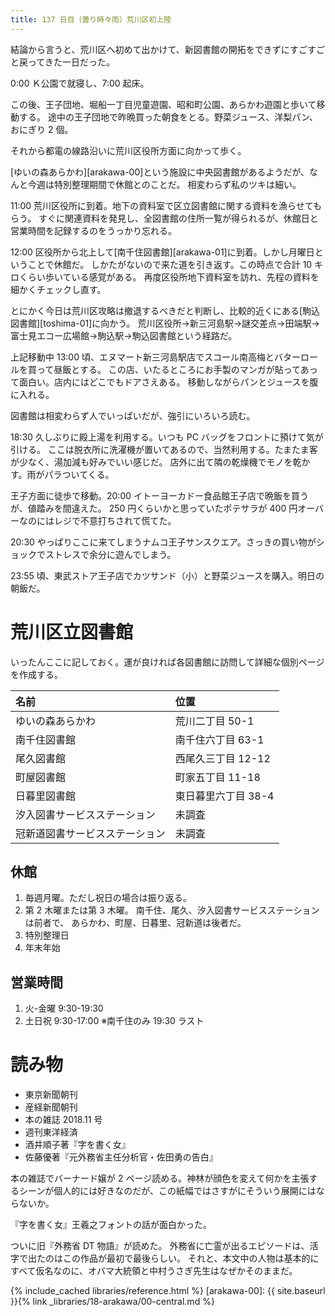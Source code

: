 ```yaml
---
title: 137 日目（曇り時々雨）荒川区初上陸
---
```


結論から言うと、荒川区へ初めて出かけて、新図書館の開拓をできずにすごすごと戻ってきた一日だった。

0:00 Ｋ公園で就寝し、7:00 起床。

この後、王子団地、堀船一丁目児童遊園、昭和町公園、あらかわ遊園と歩いて移動する。
途中の王子団地で昨晩買った朝食をとる。野菜ジュース、洋梨パン、おにぎり 2 個。

それから都電の線路沿いに荒川区役所方面に向かって歩く。

[ゆいの森あらかわ][arakawa-00]という施設に中央図書館があるようだが、なんと今週は特別整理期間で休館とのことだ。
相変わらず私のツキは細い。

11:00 荒川区役所に到着。地下の資料室で区立図書館に関する資料を漁らせてもらう。
すぐに関連資料を発見し、全図書館の住所一覧が得られるが、休館日と営業時間を記録するのをうっかり忘れる。

12:00 区役所から北上して[南千住図書館][arakawa-01]に到着。しかし月曜日ということで休館だ。
しかたがないので来た道を引き返す。この時点で合計 10 キロくらい歩いている感覚がある。
再度区役所地下資料室を訪れ、先程の資料を細かくチェックし直す。

とにかく今日は荒川区攻略は撤退するべきだと判断し、比較的近くにある[駒込図書館][toshima-01]に向かう。
荒川区役所→新三河島駅→謎交差点→田端駅→富士見エコー広場館→駒込駅→駒込図書館という経路だ。

上記移動中 13:00 頃、エヌマート新三河島駅店でスコール南高梅とバターロールを買って昼飯とする。
この店、いたるところにお手製のマンガが貼ってあって面白い。店内にはどこでもドアさえある。
移動しながらパンとジュースを腹に入れる。

図書館は相変わらず人でいっぱいだが、強引にいろいろ読む。

18:30 久しぶりに殿上湯を利用する。いつも PC バッグをフロントに預けて気が引ける。
ここは脱衣所に洗濯機が置いてあるので、当然利用する。たまたま客が少なく、湯加減も好みでいい感じだ。
店外に出て隣の乾燥機でモノを乾かす。雨がパラついてくる。

王子方面に徒歩で移動。20:00 イトーヨーカドー食品館王子店で晩飯を買うが、値踏みを間違えた。
250 円くらいかと思っていたポテサラが 400 円オーバーなのにはレジで不意打ちされて慌てた。

20:30 やっぱりここに来てしまうナムコ王子サンスクエア。さっきの買い物がショックでストレスで余分に遊んでしまう。

23:55 頃、東武ストア王子店でカツサンド（小）と野菜ジュースを購入。明日の朝飯だ。

# 荒川区立図書館

いったんここに記しておく。運が良ければ各図書館に訪問して詳細な個別ページを作成する。

|名前                           |位置|
|:------------------------------|:------------------|
|ゆいの森あらかわ               |荒川二丁目 50-1    |
|南千住図書館                   |南千住六丁目 63-1  |
|尾久図書館                     |西尾久三丁目 12-12 |
|町屋図書館                     |町家五丁目 11-18   |
|日暮里図書館                   |東日暮里六丁目 38-4|
|汐入図書サービスステーション   |未調査             |
|冠新道図書サービスステーション |未調査             |

## 休館

1. 毎週月曜。ただし祝日の場合は振り返る。
2. 第 2 木曜または第 3 木曜。
   南千住、尾久、汐入図書サービスステーションは前者で、
   あらかわ、町屋、日暮里、冠新道は後者だ。
3. 特別整理日
4. 年末年始

## 営業時間

1. 火-金曜 9:30-19:30
2. 土日祝 9:30-17:00 ※南千住のみ 19:30 ラスト

# 読み物

* 東京新聞朝刊
* 産経新聞朝刊
* 本の雑誌 2018.11 号
* 週刊東洋経済
* 酒井順子著『字を書く女』
* 佐藤優著『元外務省主任分析官・佐田勇の告白』

本の雑誌でバーナード嬢が 2 ページ読める。神林が顔色を変えて何かを主張するシーンが個人的には好きなのだが、この紙幅ではさすがにそういう展開にはならないか。

『字を書く女』王羲之フォントの話が面白かった。

ついに旧『外務省 DT 物語』が読めた。
外務省に亡霊が出るエピソードは、活字で出たのはこの作品が最初で最後らしい。
それと、本文中の人物は基本的にすべて仮名なのに、オバマ大統領と中村うさぎ先生はなぜかそのままだ。

{% include_cached libraries/reference.html %}
[arakawa-00]: {{ site.baseurl }}{% link _libraries/18-arakawa/00-central.md %}
